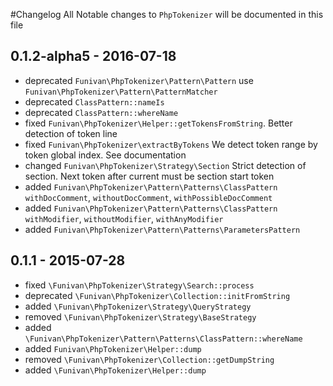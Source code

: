 #Changelog
All Notable changes to `PhpTokenizer` will be documented in this file

## 0.1.2-alpha5 - 2016-07-18
 - deprecated `Funivan\PhpTokenizer\Pattern\Pattern` use `Funivan\PhpTokenizer\Pattern\PatternMatcher`
 - deprecated `ClassPattern::nameIs`
 - deprecated `ClassPattern::whereName`
 - fixed  `Funivan\PhpTokenizer\Helper::getTokensFromString`. Better detection of token line
 - fixed `Funivan\PhpTokenizer\extractByTokens` We detect token range by token global index. See documentation
 - changed `Funivan\PhpTokenizer\Strategy\Section` Strict detection of section. Next token after current must be section start token 
 - added `Funivan\PhpTokenizer\Pattern\Patterns\ClassPattern` `withDocComment`, `withoutDocComment`, `withPossibleDocComment`
 - added `Funivan\PhpTokenizer\Pattern\Patterns\ClassPattern` `withModifier`, `withoutModifier`, `withAnyModifier`
 - added `Funivan\PhpTokenizer\Pattern\Patterns\ParametersPattern`

## 0.1.1 - 2015-07-28
  - fixed `\Funivan\PhpTokenizer\Strategy\Search::process`
  - deprecated `\Funivan\PhpTokenizer\Collection::initFromString`
  - added `\Funivan\PhpTokenizer\Strategy\QueryStrategy` 
  - removed `\Funivan\PhpTokenizer\Strategy\BaseStrategy` 
  - added `\Funivan\PhpTokenizer\Pattern\Patterns\ClassPattern::whereName` 
  - added `Funivan\PhpTokenizer\Helper::dump`
  - removed `\Funivan\PhpTokenizer\Collection::getDumpString` 
  - added `\Funivan\PhpTokenizer\Helper::dump`